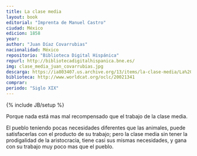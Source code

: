 ```yaml
---
title: La clase media
layout: book
editorial: "Imprenta de Manuel Castro"
ciudad: México
edicion: 1858
year: 
author: "Juan Díaz Covarrubias"
nacionalidad: México
repositorio: "Biblioteca Digital Hispánica"
repurl: http://bibliotecadigitalhispanica.bne.es/
img: clase_media_juan_covarrubias.jpg
descarga: https://ia803407.us.archive.org/13/items/la-clase-media/La%20clase%20media.pdf
biblioteca: http://www.worldcat.org/oclc/20021341
comprar: 
periodo: "Siglo XIX"
---
```

{% include JB/setup %}
 
Porque nada está mas mal recompensado  que el trabajo de la clase media. 
 
El pueblo teniendo pocas  necesidades diferentes que las animales, puede satisfacerlas con el producto de su trabajo; pero la clase media sin  tener la prodigalidad de la aristocracia, tiene casi sus mismas necesidades, y gana con su trabajo muy poco mas que el pueblo.

